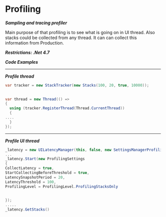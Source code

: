 # Profiling
***Sampling and tracing profiler***

Main purpose of that profiling is to see what is going on in UI thread. 
Also stacks could be collected from any thread.
It can can collect this information from Production.

***Restrictions: .Net 4.7***

***Code Examples***

____

***Profile thread***

```C#
var tracker = new StackTracker(new Stacks(100, 20, true, 10000));
 
 
var thread = new Thread(() =>
{
  using (tracker.RegisterThread(Thread.CurrentThread))
  {
....
  }
});
```
____

***Profile UI thread***

```C#
_latency = new UILatencyManager(this, false, new SettingsManagerProfilingStub(), Thread.CurrentThread); //service app lifetime
...
_latency.Start(new ProfilingSettings
{
CollectLatency = true,
StartCollectingBeforeThreshold = true,
LatencySnapshotPeriod = 20,
LatencyThreshold = 100,
ProfilingLevel = ProfilingLevel.ProfilingStacksOnly
 
 
});
.....
_latency.GetStacks()
```
